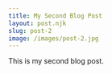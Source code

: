 ```yaml
---
title: My Second Blog Post
layout: post.njk
slug: post-2
image: /images/post-2.jpg
---
```


This is my second blog post.